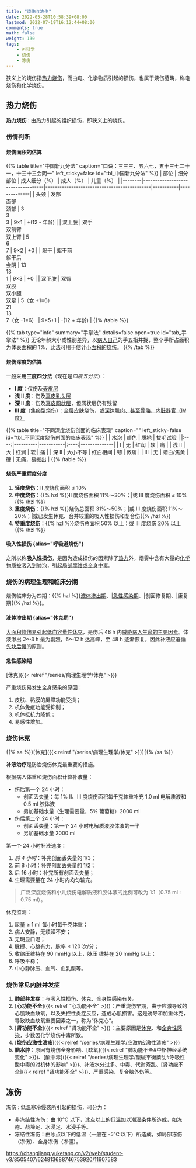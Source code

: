 ```yaml
---
title: "烧伤与冻伤"
date: 2022-05-28T10:58:39+08:00
lastmod: 2022-07-19T16:12:44+08:00
comments: true
math: false
weight: 130
tags:
    - 外科学
    - 烧伤
    - 冻伤
---
```


狭义上的烧伤指[热力烧伤](#热力烧伤)，而由电、化学物质引起的损伤，也属于烧伤范畴，称电烧伤和化学烧伤。

<!--more-->

## 热力烧伤

**热力烧伤**
: 由热力引起的组织损伤，即狭义上的烧伤。

### 伤情判断

#### 烧伤面积的估算

{{% table title="中国新九分法" caption="口诀：三三三、五六七，五十三七二十一，十三十三会阴一" left_sticky=false id="tbl_中国新九分法"  %}}
| 部位   | 细分部位                          | 成人细分（%）                               | 成人（%） | 儿童（%）    |
|--------|-----------------------------------|---------------------------------------------|-----------|--------------|
| 头颈   | 发部<br/>面部<br/>颈部            | 3<br/>3<br/>3                               | 9×1       | +(12 - 年龄) |
| 双上肢 | 双手<br/>双前臂<br/>双上臂        | 5<br/>6<br/>7                               | 9×2       | +0           |
| 躯干   | 躯干前<br/>躯干后<br/>会阴        | 13<br/>13<br/>1                             | 9×3       | +0           |
| 双下肢 | 双臀<br/>双股<br/>双小腿<br/>双足 | 5（女 +1=6）<br/>21<br/>13<br/>7（女 -1=6） | 9×5+1     | -(12 + 年龄) |
{{% /table %}}

{{% tab type="info" summary="手掌法" details=false open=true id="tab_手掌法" %}}
无论年龄大小或性别差异，以<ins>病人自己</ins>的手五指并拢，整个手所占面积为体表面积的 1%，此法可用于估计<ins>小面积的烧伤</ins>。
{{% /tab %}}

#### 烧伤深度的估算

一般采用**三度四分法**（现在是*四度五分法*）：

- **Ⅰ 度**：仅伤及<ins>表皮层</ins>
- **浅 Ⅱ 度**：伤及<ins>真皮乳头层</ins>
- **深 Ⅱ 度**：伤及<ins>真皮网状层</ins>，但网状层仍有残留
- **Ⅲ 度**（焦痂型烧伤）：<ins>全层皮肤</ins>烧伤，或<ins>深达肌肉、甚至骨骼、内脏器官（Ⅳ 度）</ins>

{{% table title="不同深度烧伤创面的临床表现" caption="" left_sticky=false id="tbl_不同深度烧伤创面的临床表现"  %}}
|      | 水泡     | 颜色      | 质地 | 拔毛试验     |
|:----:|----------|-----------|:----:|--------------|
|   Ⅰ  | 无       | 红润      |  软  | 痛           |
| 浅 Ⅱ | 大       | 红润      |  软  | 痛           |
| 深 Ⅱ | 大小不等 | 红白相间  |  韧  | 微痛         |
|   Ⅲ  | 无       | 蜡白/焦黄 |  硬  | 无痛，易拔出 |
{{% /table %}}

#### 烧伤严重程度分度

1. **轻度烧伤**：Ⅱ 度烧伤面积 ≤ 10%
2. **中度烧伤**：{{% hzl %}}Ⅱ 度烧伤面积 11%～30%；|或 Ⅲ 度烧伤面积 ≤ 10%{{% /hzl %}}
3. **重度烧伤**：{{% hzl %}}烧伤总面积 31%～50%；|或 Ⅲ 度烧伤面积 11%～20%；|或已发生休克、合并较重的吸入性损伤和复合伤{{% /hzl %}}
4. **特重度烧伤**：{{% hzl %}}烧伤总面积 50% 以上；或 Ⅲ 度烧伤 20% 以上{{% /hzl %}}

#### 吸入性损伤 {alias="呼吸道烧伤"}

之所以称**吸入性损伤**，是因为造成损伤的因素除了<ins>热力</ins>外，烟雾中含有大量的<ins>化学物质被吸入到肺泡</ins>，引起<ins>局部腐蚀或全身中毒</ins>。

### 烧伤的病理生理和临床分期

烧伤临床分为四期：{{% hzl %}}[液体渗出期](#液体渗出期)、|[急性感染期](#急性感染期)、|创面修复期、|康复期{{% /hzl %}}。

#### 液体渗出期 {alias="休克期"}

[大面积烧伤易引起低血容量性休克](#烧伤休克)，是伤后 48 h 内<ins>威胁病人生命的主要因素</ins>。体液渗出 2～3 h 最为剧烈，6～12 h 达高峰，至 48 h 逐渐恢复，因此补液应遵循<ins>先块后慢</ins>的原则。

#### 急性感染期

[休克]({{< relref "/series/病理生理学/休克" >}})

严重烧伤易发生全身感染的原因：

1. 皮肤、黏膜的屏障功能受损；
2. 机体免疫功能受抑制；
3. 机体抵抗力降低；
4. 易感性增加。

### 烧伤休克

{{% sa %}}[休克]({{< relref "/series/病理生理学/休克" >}}){{% /sa %}}

**补液治疗**是防治烧伤休克最重要的措施。

根据病人体重和烧伤面积计算补液量：

- 伤后第一个 24 小时：
    - 创面丢失量：每 1% Ⅱ、Ⅲ 度烧伤面积每千克体重补充 1.0 ml 电解质液和 0.5 ml 胶体液
    - 另加基础水量（生理需要量，5% 葡萄糖）2000 ml
- 伤后第二个 24 小时：
    - 创面丢失量：第一个 24 小时电解质液胶体液的一半
    - 另加基础水量 2000 ml

第一个 24 小时补液速度：

1. *前 4 小时*：补完创面丢失量的 1/3；
2. 前 8 小时：补完创面丢失量的 1/2；
3. 后 16 小时：补完所有创面丢失量；
4. 生理需要量在 24 小时内均匀输完。

> 广泛深度烧伤和小儿烧伤电解质液和胶体液的比例可改为 1:1（0.75 ml : 0.75 ml）。

休克监测：

1. 尿量 ≥ 1 ml 每小时每千克体重；
2. 病人安静，无烦躁不安；
3. 无明显口渴；
4. 脉搏、心跳有力，脉率 ≤ 120 次/分；
5. 收缩压维持在 90 mmHg 以上，脉压 维持在 20 mmHg 以上；
6. 呼吸平稳；
7. 中心静脉压、血气、血乳酸等。

### 烧伤常见内脏并发症

1. **肺部并发症**：与[吸入性损伤](#吸入性损伤)、[休克](#烧伤休克)、[全身性感染](#急性感染期)有关。
2. [**心功能不全**]({{< relref "心功能不全" >}})：严重烧伤早期，由于应激导致的心肌缺血缺氧，以及失控性炎症反应，造成心肌损害。这是诱导和加重休克，导致缺血缺氧重要因素之一，称为“休克心”。
3. [**肾功能不全**]({{< relref "肾功能不全" >}})：主要原因是[休克](#烧伤休克)、和[全身性感染](#急性感染期)，少数因化学烧伤中毒所致。
4. [**烧伤应激性溃疡**]({{< relref "/series/病理生理学/应激#应激性溃疡" >}})
5. **脑水肿**：原因有烧伤全身影响、[缺氧]({{< relref "肺功能不全#中枢神经系统变化" >}})、[酸中毒]({{< relref "/series/病理生理学/酸碱平衡紊乱#呼吸性酸中毒的对机体的影响" >}})、补液水分过多、中毒、代谢紊乱、[肾功能不全]({{< relref "肾功能不全" >}})、严重感染、复合脑外伤等。

## 冻伤

冻伤
: 低温寒冷侵袭所引起的损伤，可分为：

- 非冻结性冻伤：由 10℃ 以下，冰点以上的低温加以潮湿条件所造成，如冻疮、战壕足、水浸足、水浸手等。
- 冻结性冻伤：由冰点以下的低温（一般在 -5℃ 以下）所造成，如局部冻伤（冻伤）、全身冻伤（冻僵）。

https://changjiang.yuketang.cn/v2/web/student-v3/8505407/624813688746753920/11607583
